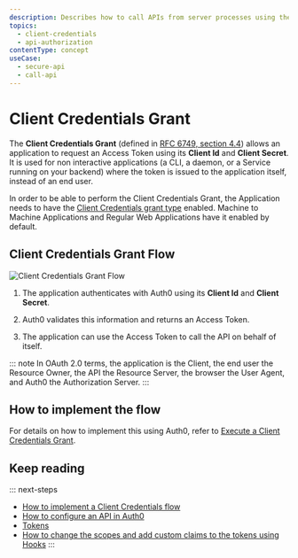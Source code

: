```yaml
---
description: Describes how to call APIs from server processes using the Client Credentials Grant.
topics:
  - client-credentials
  - api-authorization
contentType: concept
useCase:
  - secure-api
  - call-api
---
```

# Client Credentials Grant

The **Client Credentials Grant** (defined in [RFC 6749, section 4.4](https://tools.ietf.org/html/rfc6749#section-4.4)) allows an application to request an Access Token using its __Client Id__ and __Client Secret__. It is used for non interactive applications (a CLI, a daemon, or a Service running on your backend) where the token is issued to the application itself, instead of an end user.

In order to be able to perform the Client Credentials Grant, the Application needs to have the [Client Credentials grant type](/applications/concepts/application-grant-types) enabled. Machine to Machine Applications and Regular Web Applications have it enabled by default. 

## Client Credentials Grant Flow

![Client Credentials Grant Flow](/media/articles/api-auth/client-credentials-grant.png)

1. The application authenticates with Auth0 using its __Client Id__ and __Client Secret__.

1. Auth0 validates this information and returns an Access Token.

1. The application can use the Access Token to call the API on behalf of itself.

::: note
In OAuth 2.0 terms, the application is the Client, the end user the Resource Owner, the API the Resource Server, the browser the User Agent, and Auth0 the Authorization Server.
:::

## How to implement the flow

For details on how to implement this using Auth0, refer to [Execute a Client Credentials Grant](/api-auth/tutorials/client-credentials).

## Keep reading

::: next-steps
- [How to implement a Client Credentials flow](/api-auth/tutorials/client-credentials)
- [How to configure an API in Auth0](/apis)
- [Tokens](/tokens)
- [How to change the scopes and add custom claims to the tokens using Hooks](/api-auth/tutorials/client-credentials/customize-with-hooks)
:::
